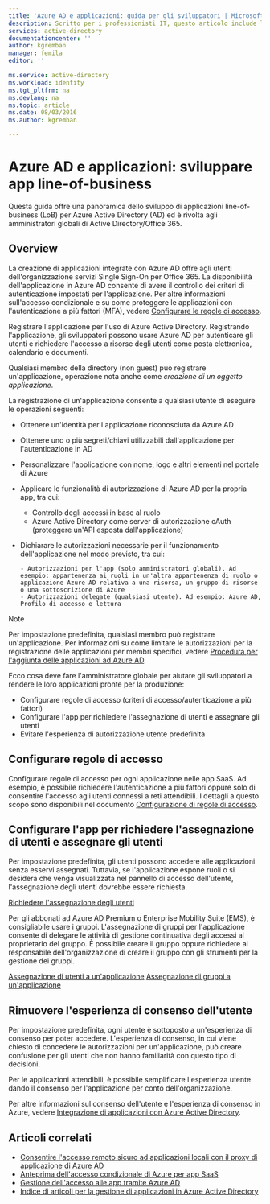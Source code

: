 ```yaml
---
title: 'Azure AD e applicazioni: guida per gli sviluppatori | Microsoft Docs'
description: Scritto per i professionisti IT, questo articolo include linee guida per l'integrazione delle applicazioni di Azure in Active Directory.
services: active-directory
documentationcenter: ''
author: kgremban
manager: femila
editor: ''

ms.service: active-directory
ms.workload: identity
ms.tgt_pltfrm: na
ms.devlang: na
ms.topic: article
ms.date: 08/03/2016
ms.author: kgremban

---
```

# Azure AD e applicazioni: sviluppare app line-of-business
Questa guida offre una panoramica dello sviluppo di applicazioni line-of-business (LoB) per Azure Active Directory (AD) ed è rivolta agli amministratori globali di Active Directory/Office 365.

## Overview
La creazione di applicazioni integrate con Azure AD offre agli utenti dell'organizzazione servizi Single Sign-On per Office 365. La disponibilità dell'applicazione in Azure AD consente di avere il controllo dei criteri di autenticazione impostati per l'applicazione. Per altre informazioni sull'accesso condizionale e su come proteggere le applicazioni con l'autenticazione a più fattori (MFA), vedere [Configurare le regole di accesso](active-directory-conditional-access-azuread-connected-apps.md).

Registrare l'applicazione per l'uso di Azure Active Directory. Registrando l'applicazione, gli sviluppatori possono usare Azure AD per autenticare gli utenti e richiedere l'accesso a risorse degli utenti come posta elettronica, calendario e documenti.

Qualsiasi membro della directory (non guest) può registrare un'applicazione, operazione nota anche come *creazione di un oggetto applicazione*.

La registrazione di un'applicazione consente a qualsiasi utente di eseguire le operazioni seguenti:

* Ottenere un'identità per l'applicazione riconosciuta da Azure AD
* Ottenere uno o più segreti/chiavi utilizzabili dall'applicazione per l'autenticazione in AD
* Personalizzare l'applicazione con nome, logo e altri elementi nel portale di Azure
* Applicare le funzionalità di autorizzazione di Azure AD per la propria app, tra cui:
  
  * Controllo degli accessi in base al ruolo
  * Azure Active Directory come server di autorizzazione oAuth (proteggere un'API esposta dall'applicazione)
* Dichiarare le autorizzazioni necessarie per il funzionamento dell'applicazione nel modo previsto, tra cui:
  
      - Autorizzazioni per l'app (solo amministratori globali). Ad esempio: appartenenza ai ruoli in un'altra appartenenza di ruolo o applicazione Azure AD relativa a una risorsa, un gruppo di risorse o una sottoscrizione di Azure
      - Autorizzazioni delegate (qualsiasi utente). Ad esempio: Azure AD, Profilo di accesso e lettura

> [!NOTE]
> Per impostazione predefinita, qualsiasi membro può registrare un'applicazione. Per informazioni su come limitare le autorizzazioni per la registrazione delle applicazioni per membri specifici, vedere [Procedura per l'aggiunta delle applicazioni ad Azure AD](active-directory-how-applications-are-added.md#who-has-permission-to-add-applications-to-my-azure-ad-instance).
> 
> 

Ecco cosa deve fare l'amministratore globale per aiutare gli sviluppatori a rendere le loro applicazioni pronte per la produzione:

* Configurare regole di accesso (criteri di accesso/autenticazione a più fattori)
* Configurare l'app per richiedere l'assegnazione di utenti e assegnare gli utenti
* Evitare l'esperienza di autorizzazione utente predefinita

## Configurare regole di accesso
Configurare regole di accesso per ogni applicazione nelle app SaaS. Ad esempio, è possibile richiedere l'autenticazione a più fattori oppure solo di consentire l'accesso agli utenti connessi a reti attendibili. I dettagli a questo scopo sono disponibili nel documento [Configurazione di regole di accesso](active-directory-conditional-access-azuread-connected-apps.md).

## Configurare l'app per richiedere l'assegnazione di utenti e assegnare gli utenti
Per impostazione predefinita, gli utenti possono accedere alle applicazioni senza esservi assegnati. Tuttavia, se l'applicazione espone ruoli o si desidera che venga visualizzata nel pannello di accesso dell'utente, l'assegnazione degli utenti dovrebbe essere richiesta.

[Richiedere l'assegnazione degli utenti](active-directory-applications-guiding-developers-requiring-user-assignment.md)

Per gli abbonati ad Azure AD Premium o Enterprise Mobility Suite (EMS), è consigliabile usare i gruppi. L'assegnazione di gruppi per l'applicazione consente di delegare le attività di gestione continuativa degli accessi al proprietario del gruppo. È possibile creare il gruppo oppure richiedere al responsabile dell'organizzazione di creare il gruppo con gli strumenti per la gestione dei gruppi.

[Assegnazione di utenti a un'applicazione](active-directory-applications-guiding-developers-assigning-users.md) [Assegnazione di gruppi a un'applicazione](active-directory-applications-guiding-developers-assigning-groups.md)

## Rimuovere l'esperienza di consenso dell'utente
Per impostazione predefinita, ogni utente è sottoposto a un'esperienza di consenso per poter accedere. L'esperienza di consenso, in cui viene chiesto di concedere le autorizzazioni per un'applicazione, può creare confusione per gli utenti che non hanno familiarità con questo tipo di decisioni.

Per le applicazioni attendibili, è possibile semplificare l'esperienza utente dando il consenso per l'applicazione per conto dell'organizzazione.

Per altre informazioni sul consenso dell'utente e l'esperienza di consenso in Azure, vedere [Integrazione di applicazioni con Azure Active Directory](active-directory-integrating-applications.md).

## Articoli correlati
* [Consentire l'accesso remoto sicuro ad applicazioni locali con il proxy di applicazione di Azure AD](active-directory-application-proxy-get-started.md)
* [Anteprima dell'accesso condizionale di Azure per app SaaS](active-directory-conditional-access-azuread-connected-apps.md)
* [Gestione dell'accesso alle app tramite Azure AD](active-directory-managing-access-to-apps.md)
* [Indice di articoli per la gestione di applicazioni in Azure Active Directory](active-directory-apps-index.md)

<!---HONumber=AcomDC_0810_2016-->
